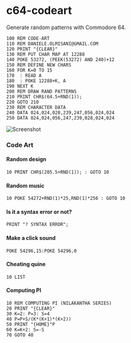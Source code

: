c64-codeart
===========

Generate random patterns with Commodore 64.

```bas
100 REM CODE-ART
110 REM DANIELE.OLMISANI@GMAIL.COM
120 PRINT "{CLEAR}"
130 REM PUT CHAR MAP AT 12288
140 POKE 53272, (PEEK(53272) AND 240)+12
150 REM DEFINE NEW CHARS
160 FOR K=0 TO 15
170  : READ A
180  : POKE 12288+K, A
190 NEXT K
200 REM DRAW RAND PATTERNS
210 PRINT CHR$(64.5+RND(1));
220 GOTO 210
230 REM CHARACTER DATA
240 DATA 024,024,028,239,247,056,024,024
250 DATA 024,024,056,247,239,028,024,024
```

![Screenshot](http://mad4j.github.io/c64-codeart/screenshot.png)

### Code Art

#### Random design
`10 PRINT CHR$(205.5+RND(1)); : GOTO 10`

#### Random music
`10 POKE 54272+RND(1)*25,RND(1)*256 : GOTO 10`

#### Is it a syntax error or not?
`PRINT "? SYNTAX ERROR";`

#### Make a click sound
`POKE 54296,15:POKE 54296,0`

#### Cheating quine
`10 LIST`

#### Computing PI
```bas
10 REM COMPUTING PI (NILAKANTHA SERIES) 
20 PRINT "{CLEAR}"
30 K=2: P=3: S=4
40 P=P+S/(K*(K+1)*(K+2))
50 PRINT "{HOME}"P
60 K=K+2: S=-S
70 GOTO 40
```
